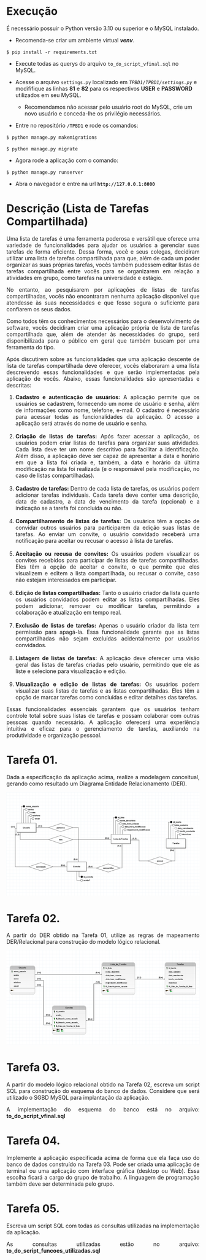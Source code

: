 
# Execução 

É necessário possuir o Python versão 3.10 ou superior e o MySQL instalado.

* Recomenda-se criar um ambiente virtual ***venv***.

````
$ pip install -r requirements.txt
````

* Execute todas as querys do arquivo ```to_do_script_vfinal.sql``` no MySQL.

* Acesse o arquivo ```settings.py``` localizado em *```TPBD1/TPBD1/settings.py```* e modififique as linhas **81** e **82** para os respectivos **USER** e **PASSWORD** utilizados em seu MySQL.
    *  Recomendamos não acessar pelo usuário root do MySQL, crie um novo usuário e conceda-lhe os privilégio necessários.

* Entre no repositório ```/TPBD1``` e rode os comandos: 
````
$ python manage.py makemigrations
````

````
$ python manage.py migrate
````

* Agora rode a aplicação com o comando:
````
$ python manage.py runserver
````

* Abra o navegador e entre na url **```http://127.0.0.1:8000```**

# Descrição (Lista de Tarefas Compartilhada)
<p align="justify">
  Uma lista de tarefas é uma ferramenta poderosa e versátil que oferece uma variedade de funcionalidades para ajudar os usuários a gerenciar suas tarefas de forma eficiente. Dessa forma, você e seus colegas, decidiram utilizar uma lista de tarefas compartilhada para que, além de cada um poder organizar as suas próprias tarefas, vocês também pudessem editar listas de tarefas compartilhada entre vocês para se organizarem em relação a atividades em grupo, como tarefas na universidade e estágio.
</p>
<p align="justify">
  No entanto, ao pesquisarem por aplicações de listas de tarefas compartilhadas, vocês não encontraram nenhuma aplicação disponível que atendesse às suas necessidades e que fosse segura o suficiente para confiarem os seus dados.
</p>
<p align="justify">
  Como todos têm os conhecimentos necessários para o desenvolvimento de software, vocês decidiram criar uma aplicação própria de lista de tarefas compartilhada que, além de atender às necessidades do grupo, será disponibilizada para o público em geral que também buscam por uma ferramenta do tipo.
</p>
<p align="justify">
  Após discutirem sobre as funcionalidades que uma aplicação descente de lista de tarefas compartilhada deve oferecer, vocês elaboraram a uma lista descrevendo essas funcionalidades e que serão implementadas pela aplicação de vocês. Abaixo, essas funcionalidades são apresentadas e descritas:
</p>
<p>
 <ol>
   <li align="justify"><b>Cadastro e autenticação de usuários:</b> A aplicação permite que os usuários se cadastrem, fornecendo um nome de usuário e senha, além de informações como nome, telefone, e-mail. O cadastro é necessário para acessar todas as funcionalidades da aplicação. O acesso a aplicação será através do nome de usuário e senha.</li><br>
   <li align="justify"><b>Criação de listas de tarefas:</b> Após fazer acessar a aplicação, os usuários podem criar listas de tarefas para organizar suas atividades. Cada lista deve ter um nome descritivo para facilitar a identificação. Além disso, a aplicação deve ser capaz de apresentar a data e horário em que a lista foi criada e, também, a data e horário da última modificação na lista foi realizada (e o responsável pela modificação, no caso de listas compartilhadas).</li><br>
   <li align="justify"><b>Cadastro de tarefas:</b> Dentro de cada lista de tarefas, os usuários podem adicionar tarefas individuais. Cada tarefa deve conter uma descrição, data de cadastro, a data de vencimento da tarefa (opcional) e a indicação se a tarefa foi concluída ou não.</li><br>
   <li align="justify"><b>Compartilhamento de listas de tarefas:</b> Os usuários têm a opção de convidar outros usuários para participarem da edição suas listas de tarefas. Ao enviar um convite, o usuário convidado receberá uma notificação para aceitar ou recusar o acesso à lista de tarefas.</li><br>
   <li align="justify"><b>Aceitação ou recusa de convites:</b> Os usuários podem visualizar os convites recebidos para participar de listas de tarefas compartilhadas. Eles têm a opção de aceitar o convite, o que permite que eles visualizem e editem a lista compartilhada, ou recusar o convite, caso não estejam interessados em participar.</li><br> 
   <li align="justify"><b>Edição de listas compartilhadas:</b> Tanto o usuário criador da lista quanto os usuários convidados podem editar as listas compartilhadas. Eles podem adicionar, remover ou modificar tarefas, permitindo a colaboração e atualização em tempo real.</li><br>
   <li align="justify"><b>Exclusão de listas de tarefas:</b> Apenas o usuário criador da lista tem permissão para apagá-la. Essa funcionalidade garante que as listas compartilhadas não sejam excluídas acidentalmente por usuários
convidados.</li><br>
   <li align="justify"><b>Listagem de listas de tarefas:</b> A aplicação deve oferecer uma visão geral das listas de tarefas criadas pelo usuário, permitindo que ele as liste e selecione para visualização e edição.</li><br>
   <li align="justify"><b>Visualização e edição de listas de tarefas:</b> Os usuários podem visualizar suas listas de tarefas e as listas compartilhadas. Eles têm a opção de marcar tarefas como concluídas e editar detalhes das tarefas.</li>
 </ol>
</p>
<p align="justify">
  Essas funcionalidades essenciais garantem que os usuários tenham controle total sobre suas listas de tarefas e possam colaborar com outras pessoas quando necessário. A aplicação oferecerá uma experiência intuitiva e eficaz para o gerenciamento de tarefas, auxiliando na produtividade e organização pessoal.
</p>

# Tarefa 01.
<p align="justify">
  Dada a especificação da aplicação acima, realize a modelagem conceitual, gerando como resultado um Diagrama Entidade Relacionamento (DER).
</p>
<p align="center">
  <img src="imgs/DER.png">
</p>

# Tarefa 02.
<p align="justify">
  A partir do DER obtido na Tarefa 01, utilize as regras de mapeamento DER/Relacional para construção do modelo lógico relacional.
</p>
<p align="center">
  <img src="imgs/logico.png">
</p>

# Tarefa 03.
<p align="justify">
  A partir do modelo lógico relacional obtido na Tarefa 02, escreva um script SQL para construção do esquema do banco de dados. Considere que será utilizado o SGBD MySQL para implantação da aplicação.
</p>
<p align="justify">
  A implementação do esquema do banco está no arquivo: <b>to_do_script_vfinal.sql</b> 
</p>

# Tarefa 04.
<p align="justify">
  Implemente a aplicação especificada acima de forma que ela faça uso do banco de dados construído na Tarefa 03. Pode ser criada uma aplicação de terminal ou uma aplicação com interface gráfica (desktop ou Web). Essa escolha ficará a cargo do grupo de trabalho. A linguagem de programação também deve ser determinada pelo grupo.
</p>

# Tarefa 05.
<p align="justify">
  Escreva um script SQL com todas as consultas utilizadas na implementação da aplicação.
</p>
<p align="justify">
  As consultas utilizadas estão no arquivo: <b>to_do_script_funcoes_utilizadas.sql</b> 
</p>



